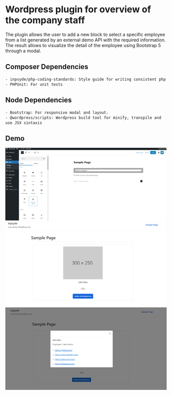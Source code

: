 # Wordpress plugin for overview of the company staff

The plugin allows the user to add a new block to select a specific employee from a list generated by an external demo API with the required information. The result allows to visualize the detail of the employee using Bootstrap 5 through a modal.

## Composer Dependencies
    - inpsyde/php-coding-standards: Style guide for writing consistent php
    - PHPUnit: For unit tests

## Node Dependencies
    - Bootstrap: For responsive modal and layout. 
    - @wordpress/scripts: Wordpress build tool for minify, transpile and use JSX sintaxis

## Demo
<img src="assets/images/capture.png">
<img src="assets/images/capture_2.png">
<img src="assets/images/capture_3.png">